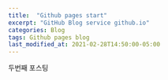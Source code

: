 ```yaml
---
title:  "Github pages start"
excerpt: "GitHub Blog service github.io"
categories: Blog
tags: Github pages blog
last_modified_at: 2021-02-28T14:50:00-05:00
---
```


두번째 포스팅
